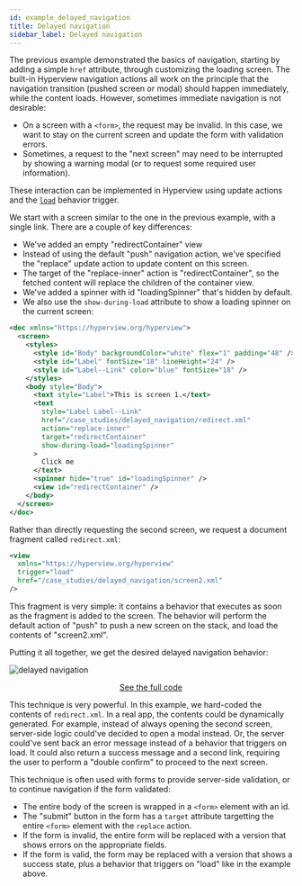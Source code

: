 ```yaml
---
id: example_delayed_navigation
title: Delayed navigation
sidebar_label: Delayed navigation
---
```


The previous example demonstrated the basics of navigation, starting by adding a simple `href` attribute, through customizing the loading screen. The built-in Hyperview navigation actions all work on the principle that the navigation transition (pushed screen or modal) should happen immediately, while the content loads. However, sometimes immediate navigation is not desirable:

- On a screen with a `<form>`, the request may be invalid. In this case, we want to stay on the current screen and update the form with validation errors.
- Sometimes, a request to the "next screen" may need to be interrupted by showing a warning modal (or to request some required user information).

These interaction can be implemented in Hyperview using update actions and the [`load`](/docs/reference_behavior_attributes#load) behavior trigger.

We start with a screen similar to the one in the previous example, with a single link. There are a couple of key differences:

- We've added an empty "redirectContainer" view
- Instead of using the default "push" navigation action, we've specified the "replace" update action to update content on this screen.
- The target of the "replace-inner" action is "redirectContainer", so the fetched content will replace the children of the container view.
- We've added a spinner with id "loadingSpinner" that's hidden by default.
- We also use the `show-during-load` attribute to show a loading spinner on the current screen:

```xml
<doc xmlns="https://hyperview.org/hyperview">
  <screen>
    <styles>
      <style id="Body" backgroundColor="white" flex="1" padding="48" />
      <style id="Label" fontSize="18" lineHeight="24" />
      <style id="Label--Link" color="blue" fontSize="18" />
    </styles>
    <body style="Body">
      <text style="Label">This is screen 1.</text>
      <text
        style="Label Label--Link"
        href="/case_studies/delayed_navigation/redirect.xml"
        action="replace-inner"
        target="redirectContainer"
        show-during-load="loadingSpinner"
      >
        Click me
      </text>
      <spinner hide="true" id="loadingSpinner" />
      <view id="redirectContainer" />
    </body>
  </screen>
</doc>
```

Rather than directly requesting the second screen, we request a document fragment called `redirect.xml`:

```xml
<view
  xmlns="https://hyperview.org/hyperview"
  trigger="load"
  href="/case_studies/delayed_navigation/screen2.xml"
/>
```

This fragment is very simple: it contains a behavior that executes as soon as the fragment is added to the screen. The behavior will perform the default action of "push" to push a new screen on the stack, and load the contents of "screen2.xml".

Putting it all together, we get the desired delayed navigation behavior:

![delayed navigation](/img/example_delayed_navigation1.gif)

<div style="text-align:center;margin-bottom:1em;">
  <a class="button" href="https://github.com/Instawork/hyperview/tree/master/examples/case_studies/delayed_navigation">See the full code</a>
</div>

This technique is very powerful. In this example, we hard-coded the contents of `redirect.xml`. In a real app, the contents could be dynamically generated. For example, instead of always opening the second screen, server-side logic could've decided to open a modal instead. Or, the server could've sent back an error message instead of a behavior that triggers on load. It could also return a success message and a second link, requiring the user to perform a "double confirm" to proceed to the next screen.

This technique is often used with forms to provide server-side validation, or to continue navigation if the form validated:

- The entire body of the screen is wrapped in a `<form>` element with an id.
- The "submit" button in the form has a `target` attribute targetting the entire `<form>` element with the `replace` action.
- If the form is invalid, the entire form will be replaced with a version that shows errors on the appropriate fields.
- If the form is valid, the form may be replaced with a version that shows a success state, plus a behavior that triggers on "load" like in the example above.

